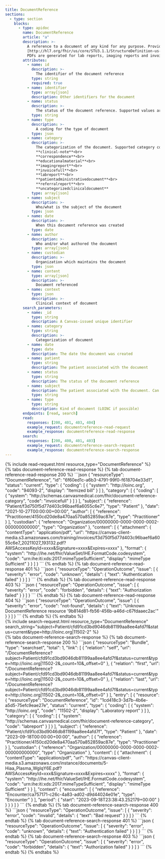 ```yaml
---
title: DocumentReference
sections:
  - type: section
    blocks:
      - type: apidoc
        name: DocumentReference
        article: "a"
        description: >-
          A reference to a document of any kind for any purpose. Provides metadata about the document so that the document can be discovered and managed. The scope of a document is any seralized object with a mime-type, so includes formal patient centric documents (CDA), clinical notes, scanned paper, and non-patient specific documents like policy text.<br><br>
          [http://hl7.org/fhir/us/core/STU3.1.1/StructureDefinition-us-core-documentreference.html](http://hl7.org/fhir/us/core/STU3.1.1/StructureDefinition-us-core-documentreference.html)<br><br>
          PDFs are generated for lab reports, imaging reports and invoicing associated with a patient.
        attributes:
          - name: id
            description: >-
              The identifier of the document reference
            type: string
            required: true
          - name: identifier
            type: array[json]
            description: Other identifiers for the document
          - name: status
            description: >-
              The status of the document reference. Supported values are: **current**, **superseded** and **entered-in-error**.
            type: string
          - name: type
            description: >-
              A coding for the type of document
            type: json
          - name: category
            description: >-
              The categorization of the document. Supported category codes are:<br><br>
              **clinical-note**<br>
              **correspondence**<br>
              **educationalmaterial**<br>
              **imagingreport**<br>
              **invoicefull**<br>
              **labreport**<br>
              **patientadministrativedocument**<br>
              **referralreport**<br>
              **uncategorizedclinicaldocument**
            type: array[json]
          - name: subject
            description: >-
              Who/what is the subject of the document
            type: json
          - name: date
            description: >-
              When this document reference was created
            type: date
          - name: author
            description: >-
              Who and/or what authored the document
            type: array[json]
          - name: custodian
            description: >-
              Organization which maintains the document
            type: json
          - name: content
            type: array[json]
            description: >-
              Document referenced
          - name: context
            type: json
            description: >-
              Clinical context of document
        search_parameters:
          - name: _id
            type: string
            description: A Canvas-issued unique identifier
          - name: category
            type: string
            description: >-
              Categorization of document
          - name: date
            type: date
            description: The date the document was created
          - name: patient
            type: string
            description: The patient associated with the document
          - name: status
            type: string
            description: The status of the document reference
          - name: subject
            description: The patient associated with the document. Can be used interchangeably with the patient parameter.
            type: string
          - name: type
            type: string
            description: Kind of document (LOINC if possible)
        endpoints: [read, search]
        read:
          responses: [200, 401, 403, 404]
          example_request: documentreference-read-request
          example_response: documentreference-read-response
        search:
          responses: [200, 400, 401, 403]
          example_request: documentreference-search-request
          example_response: documentreference-search-response
---
```


<div id="documentreference-read-request">
{%  include read-request.html resource_type="DocumentReference" %}
</div>

<div id="documentreference-read-response">
{% tabs document-reference-read-response %}
{% tab document-reference-read-response 200 %}
```json
{
    "resourceType": "DocumentReference",
    "id": "6f60ed1c-a6b3-4791-99f0-f618704e33d1",
    "status": "current",
    "type": {
        "coding": [
            {
                "system": "http://loinc.org",
                "code": "94093-2",
                "display": "Itemized bill"
            }
        ]
    },
    "category": [
        {
            "coding": [
                {
                    "system": "http://schemas.canvasmedical.com/fhir/document-reference-category",
                    "code": "invoicefull"
                }
            ]
        }
    ],
    "subject": {
        "reference": "Patient/f3d750f5d77d403c96baef6a6055c6e7",
        "type": "Patient"
    },
    "date": "2021-10-27T00:00:00+00:00",
    "author": [
        {
            "reference": "Practitioner/4150cd20de8a470aa570a852859ac87e",
            "type": "Practitioner"
        }
    ],
    "custodian": {
        "reference": "Organization/00000000-0000-0000-0002-000000000000",
        "type": "Organization"
    },
    "content": [
        {
            "attachment": {
                "contentType": "application/pdf",
                "url": "https://canvas-client-media.s3.amazonaws.com/training/invoices/f3d750f5d77d403c96baef6a6055c6e7_20211027_193132.pdf?AWSAccessKeyId=xxxx&Signature=xxxx&Expires=xxxx"
            },
            "format": {
                "system": "http://ihe.net/fhir/ValueSet/IHE.FormatCode.codesystem",
                "code": "urn:ihe:iti:xds:2017:mimeTypeSufficient",
                "display": "mimeType Sufficient"
            }
        }
    ]
}
```
{% endtab %}
{% tab document-reference-read-response 401 %}
```json
{
  "resourceType": "OperationOutcome",
  "issue": [
    {
      "severity": "error",
      "code": "unknown",
      "details": {
        "text": "Authentication failed"
      }
    }
  ]
}
```
{% endtab %}
{% tab document-reference-read-response 403 %}
```json
{
  "resourceType": "OperationOutcome",
  "issue": [
    {
      "severity": "error",
      "code": "forbidden",
      "details": {
        "text": "Authorization failed"
      }
    }
  ]
}
```
{% endtab %}
{% tab document-reference-read-response 404 %}
```json
{
  "resourceType": "OperationOutcome",
  "issue": [
    {
      "severity": "error",
      "code": "not-found",
      "details": {
        "text": "Unknown DocumentReference resource '9b814d81-fb56-456b-a46d-c67fdaaec2ac'"
      }
    }
  ]
}
```
{% endtab %}
{% endtabs %}
</div>

<div id="documentreference-search-request">
{% include search-request.html resource_type="DocumentReference" search_string="subject=Patient/cfd91cd3bd9046db81199aa8ee4afd7f&status=current&type=http://loinc.org|11502-2" %}
</div>

<div id="documentreference-search-response">
{% tabs document-reference-search-response %}
{% tab document-reference-search-response 200 %}
```json
{
    "resourceType": "Bundle",
    "type": "searchset",
    "total": 1,
    "link":
    [
        {
            "relation": "self",
            "url": "/DocumentReference?subject=Patient/cfd91cd3bd9046db81199aa8ee4afd7f&status=current&type=http://loinc.org|11502-2&_count=10&_offset=0"
        },
        {
            "relation": "first",
            "url": "/DocumentReference?subject=Patient/cfd91cd3bd9046db81199aa8ee4afd7f&status=current&type=http://loinc.org|11502-2&_count=10&_offset=0"
        },
        {
            "relation": "last",
            "url": "/DocumentReference?subject=Patient/cfd91cd3bd9046db81199aa8ee4afd7f&status=current&type=http://loinc.org|11502-2&_count=10&_offset=0"
        }
    ],
    "entry":
    [
        {
            "resource":
            {
                "resourceType": "DocumentReference",
                "id": "1cd418c3-3d7b-4b6e-a5d5-75efc9eae27e",
                "status": "current",
                "type":
                {
                    "coding":
                    [
                        {
                            "system": "http://loinc.org",
                            "code": "11502-2",
                            "display": "Laboratory report"
                        }
                    ]
                },
                "category":
                [
                    {
                        "coding":
                        [
                            {
                                "system": "http://schemas.canvasmedical.com/fhir/document-reference-category",
                                "code": "labreport"
                            }
                        ]
                    }
                ],
                "subject":
                {
                    "reference": "Patient/cfd91cd3bd9046db81199aa8ee4afd7f",
                    "type": "Patient"
                },
                "date": "2023-09-18T00:00:00+00:00",
                "author":
                [
                    {
                        "reference": "Practitioner/4150cd20de8a470aa570a852859ac87e",
                        "type": "Practitioner"
                    }
                ],
                "custodian":
                {
                    "reference": "Organization/00000000-0000-0000-0002-000000000000",
                    "type": "Organization"
                },
                "content":
                [
                    {
                        "attachment":
                        {
                            "contentType": "application/pdf",
                            "url": "https://canvas-client-media.s3.amazonaws.com/instance/documents/5-Hiaa_Plasma_WgIqY6E.pdf?AWSAccessKeyId=xxx&Signature=xxxx&Expires=xxxx"
                        },
                        "format":
                        {
                            "system": "http://ihe.net/fhir/ValueSet/IHE.FormatCode.codesystem",
                            "code": "urn:ihe:iti:xds:2017:mimeTypeSufficient",
                            "display": "mimeType Sufficient"
                        }
                    }
                ],
                "context":
                {
                    "encounter":
                    [
                        {
                            "reference": "Encounter/ca757171-c26c-4a83-ad02-d9d44024e01e",
                            "type": "Encounter"
                        }
                    ],
                    "period":
                    {
                        "start": "2023-09-18T23:38:43.252179+00:00"
                    }
                }
            }
        }
    ]
}
```
{% endtab %}
{% tab document-reference-search-response 400 %}
```json
{
  "resourceType": "OperationOutcome",
  "issue": [
    {
      "severity": "error",
      "code": "invalid",
      "details": {
        "text": "Bad request"
      }
    }
  ]
}
```
{% endtab %}
{% tab document-reference-search-response 401 %}
```json
{
  "resourceType": "OperationOutcome",
  "issue": [
    {
      "severity": "error",
      "code": "unknown",
      "details": {
        "text": "Authentication failed"
      }
    }
  ]
}
```
{% endtab %}
{% tab document-reference-search-response 403 %}
```json
{
  "resourceType": "OperationOutcome",
  "issue": [
    {
      "severity": "error",
      "code": "forbidden",
      "details": {
        "text": "Authorization failed"
      }
    }
  ]
}
```
{% endtab %}
{% endtabs %}
</div>
